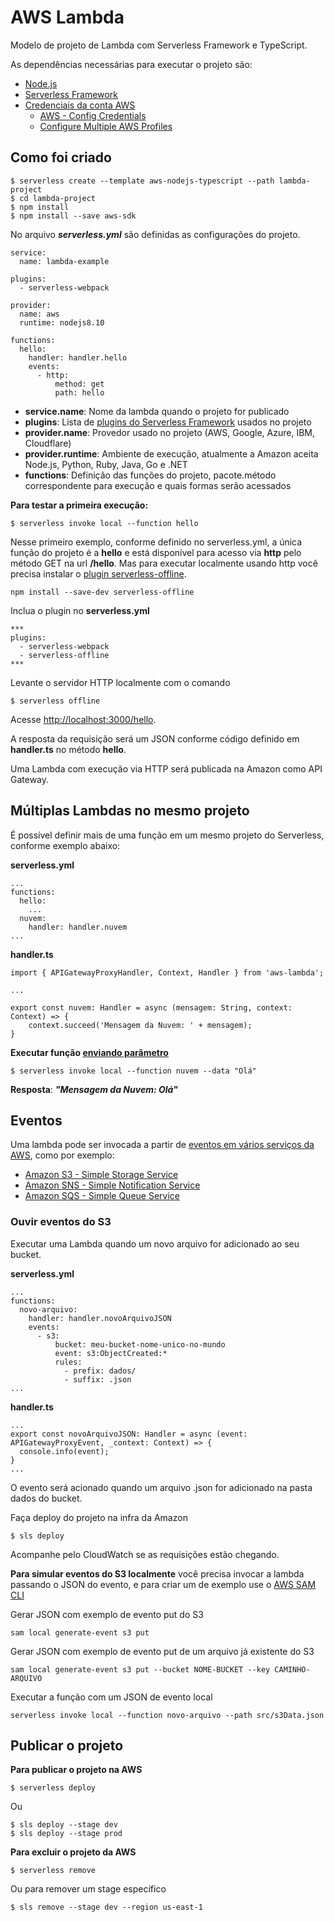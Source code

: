 # AWS Lambda

Modelo de projeto de Lambda com Serverless Framework e TypeScript.

As dependências necessárias para executar o projeto são:

- [Node.js](https://nodejs.org/en/)
- [Serverless Framework](https://serverless.com/)
- [Credenciais da conta AWS](https://www.youtube.com/watch?v=KngM5bfpttA)
  - [AWS - Config Credentials](https://serverless.com/framework/docs/providers/aws/cli-reference/config-credentials/)
  - [Configure Multiple AWS Profiles](https://serverless-stack.com/chapters/configure-multiple-aws-profiles.html)

## Como foi criado

```
$ serverless create --template aws-nodejs-typescript --path lambda-project
$ cd lambda-project
$ npm install
$ npm install --save aws-sdk
```

No arquivo ***serverless.yml*** são definidas as configurações do projeto. 

```
service:
  name: lambda-example

plugins:
  - serverless-webpack

provider:
  name: aws
  runtime: nodejs8.10

functions:
  hello:
    handler: handler.hello
    events:
      - http:
          method: get
          path: hello
```

- **service.name**: Nome da lambda quando o projeto for publicado
- **plugins**: Lista de [plugins do Serverless Framework](https://serverless.com/plugins/) usados no projeto
- **provider.name**: Provedor usado no projeto (AWS, Google, Azure, IBM, Cloudflare)
- **provider.runtime**: Ambiente de execução, atualmente a Amazon aceita Node.js, Python, Ruby, Java, Go e .NET
- **functions**: Definição das funções do projeto, pacote.método correspondente para execução e quais formas serão acessados


**Para testar a primeira execução:**

```
$ serverless invoke local --function hello
```

Nesse primeiro exemplo, conforme definido no serverless.yml, a única função do projeto é a **hello** e está disponível para acesso via **http** pelo método GET na url **/hello**. Mas para executar localmente usando http você precisa instalar o [plugin serverless-offline](https://www.npmjs.com/package/serverless-offline).

```
npm install --save-dev serverless-offline
```

Inclua o plugin no **serverless.yml**

```
***
plugins:
  - serverless-webpack
  - serverless-offline
***
```

Levante o servidor HTTP localmente com o comando

```
$ serverless offline
```

Acesse [http://localhost:3000/hello](http://localhost:3000/hello).

A resposta da requisição será um JSON conforme código definido em **handler.ts** no método **hello**.

Uma Lambda com execução via HTTP será publicada na Amazon como API Gateway.

## Múltiplas Lambdas no mesmo projeto

É possível definir mais de uma função em um mesmo projeto do Serverless, conforme exemplo abaixo:

**serverless.yml**

```
...
functions:
  hello:
    ...
  nuvem:
    handler: handler.nuvem
...
```

**handler.ts**

```
import { APIGatewayProxyHandler, Context, Handler } from 'aws-lambda';

...

export const nuvem: Handler = async (mensagem: String, context: Context) => {
    context.succeed('Mensagem da Nuvem: ' + mensagem);
}
```

**Executar função [enviando parâmetro](https://serverless.com/framework/docs/providers/aws/cli-reference/invoke-local/)**

```
$ serverless invoke local --function nuvem --data "Olá"
```

**Resposta**: ***"Mensagem da Nuvem: Olá"***

## Eventos

Uma lambda pode ser invocada a partir de [eventos em vários serviços da AWS](https://docs.aws.amazon.com/pt_br/lambda/latest/dg/lambda-services.html), como por exemplo:

- [Amazon S3 - Simple Storage Service](https://docs.aws.amazon.com/pt_br/lambda/latest/dg/with-s3.html)
- [Amazon SNS - Simple Notification Service](https://docs.aws.amazon.com/pt_br/lambda/latest/dg/with-sns.html)
- [Amazon SQS - Simple Queue Service](https://docs.aws.amazon.com/pt_br/lambda/latest/dg/with-sqs.html)

### Ouvir eventos do S3

Executar uma Lambda quando um novo arquivo for adicionado ao seu bucket.

**serverless.yml**

```
...
functions:
  novo-arquivo:
    handler: handler.novoArquivoJSON
    events:
      - s3:
          bucket: meu-bucket-nome-unico-no-mundo
          event: s3:ObjectCreated:*
          rules:
            - prefix: dados/
            - suffix: .json
...
```

**handler.ts**

```
...
export const novoArquivoJSON: Handler = async (event: APIGatewayProxyEvent, _context: Context) => {
  console.info(event);
}
...
```

O evento será acionado quando um arquivo .json for adicionado na pasta dados do bucket.

Faça deploy do projeto na infra da Amazon

```
$ sls deploy
```

Acompanhe pelo CloudWatch se as requisições estão chegando.

**Para simular eventos do S3 localmente** você precisa invocar a lambda passando o JSON do evento, e para criar um de exemplo use o [AWS SAM CLI](https://docs.aws.amazon.com/pt_br/serverless-application-model/latest/developerguide/serverless-sam-cli-install.html)

Gerar JSON com exemplo de evento put do S3

```
sam local generate-event s3 put
```

Gerar JSON com exemplo de evento put de um arquivo já existente do S3

```
sam local generate-event s3 put --bucket NOME-BUCKET --key CAMINHO-ARQUIVO
```

Executar a função com um JSON de evento local

```
serverless invoke local --function novo-arquivo --path src/s3Data.json
```


## Publicar o projeto

**Para publicar o projeto na AWS**

```
$ serverless deploy
```

Ou

```
$ sls deploy --stage dev
$ sls deploy --stage prod
```

**Para excluir o projeto da AWS**

```
$ serverless remove
```

Ou para remover um stage específico

```
$ sls remove --stage dev --region us-east-1
```
